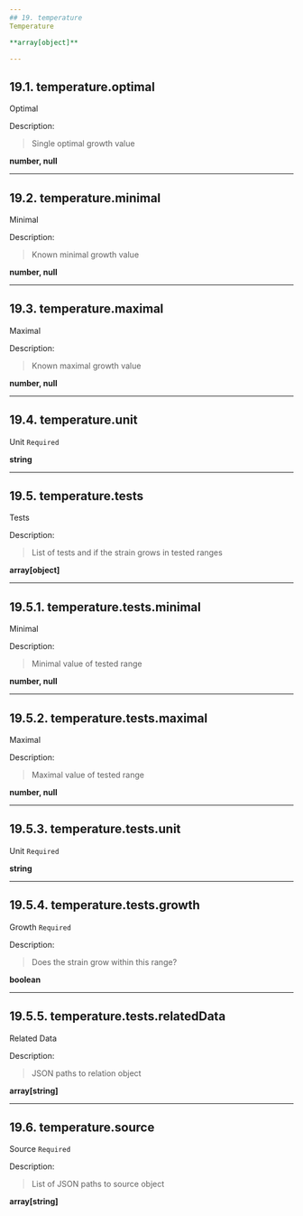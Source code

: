 ```yaml
---
## 19. temperature
Temperature  

**array[object]**

---
```

## 19.1. temperature.optimal
Optimal  

Description:
> Single optimal growth value  

**number, null**

---
## 19.2. temperature.minimal
Minimal  

Description:
> Known minimal growth value  

**number, null**

---
## 19.3. temperature.maximal
Maximal  

Description:
> Known maximal growth value  

**number, null**

---
## 19.4. temperature.unit
Unit  `Required`

**string**

---
## 19.5. temperature.tests
Tests  

Description:
> List of tests and if the strain grows in tested ranges  

**array[object]**

---
## 19.5.1. temperature.tests.minimal
Minimal  

Description:
> Minimal value of tested range  

**number, null**

---
## 19.5.2. temperature.tests.maximal
Maximal  

Description:
> Maximal value of tested range  

**number, null**

---
## 19.5.3. temperature.tests.unit
Unit  `Required`

**string**

---
## 19.5.4. temperature.tests.growth
Growth  `Required`

Description:
> Does the strain grow within this range?  

**boolean**

---
## 19.5.5. temperature.tests.relatedData
Related Data  

Description:
> JSON paths to relation object  

**array[string]**

---
## 19.6. temperature.source
Source  `Required`

Description:
> List of JSON paths to source object  

**array[string]**
